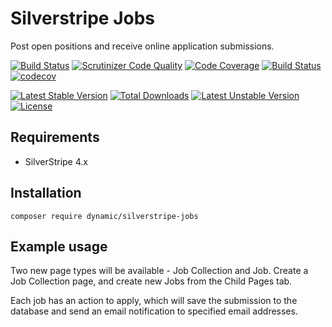 # Silverstripe Jobs

Post open positions and receive online application submissions.

[![Build Status](https://travis-ci.org/dynamic/silverstripe-jobs.svg?branch=master)](https://travis-ci.org/dynamic/silverstripe-jobs)
[![Scrutinizer Code Quality](https://scrutinizer-ci.com/g/dynamic/silverstripe-jobs/badges/quality-score.png?b=master)](https://scrutinizer-ci.com/g/dynamic/silverstripe-jobs/?branch=master)
[![Code Coverage](https://scrutinizer-ci.com/g/dynamic/silverstripe-jobs/badges/coverage.png?b=master)](https://scrutinizer-ci.com/g/dynamic/silverstripe-jobs/?branch=master)
[![Build Status](https://scrutinizer-ci.com/g/dynamic/silverstripe-jobs/badges/build.png?b=master)](https://scrutinizer-ci.com/g/dynamic/silverstripe-jobs/build-status/master)
[![codecov](https://codecov.io/gh/dynamic/silverstripe-jobs/branch/master/graph/badge.svg)](https://codecov.io/gh/dynamic/silverstripe-jobs)

[![Latest Stable Version](https://poser.pugx.org/dynamic/silverstripe-jobs/v/stable)](https://packagist.org/packages/dynamic/silverstripe-jobs)
[![Total Downloads](https://poser.pugx.org/dynamic/silverstripe-jobs/downloads)](https://packagist.org/packages/dynamic/silverstripe-jobs)
[![Latest Unstable Version](https://poser.pugx.org/dynamic/silverstripe-jobs/v/unstable)](https://packagist.org/packages/dynamic/silverstripe-jobs)
[![License](https://poser.pugx.org/dynamic/silverstripe-jobs/license)](https://packagist.org/packages/dynamic/silverstripe-jobs)

## Requirements

- SilverStripe 4.x

## Installation

`composer require dynamic/silverstripe-jobs`

## Example usage

Two new page types will be available - Job Collection and Job. Create a Job Collection page, and create new Jobs from the Child Pages tab.

Each job has an action to apply, which will save the submission to the database and send an email notification to specified email addresses.